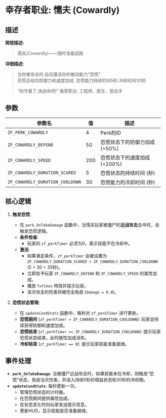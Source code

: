 # 幸存者职业: 懦夫 (Cowardly)

## 描述

**简短描述:**
> 懦夫(Cowardly)——随时准备逃跑

**详细描述:**
> 当你被攻击时,自动激活你的被动能力“恐慌”.  
> 恐慌会给你防御力和速度加成. 
> 恐慌能力持续时间5秒,冷却时间30秒. 
> 
> “别守着了,快逃命吧!” 
> 推荐职业: 工程师、医生、狙击手

## 参数

| 参数名 | 值 | 描述 |
| --- | --- | --- |
| `ZF_PERK_COWARDLY` | 4 | Perk的ID |
| `ZF_COWARDLY_DEFEND` | 50 | 恐慌状态下的防御力加成 (+50%) |
| `ZF_COWARDLY_SPEED` | 200 | 恐慌状态下的速度加成 (+200%) |
| `ZF_COWARDLY_DURATION_SCARED` | 5 | 恐慌状态的持续时间 (秒) |
| `ZF_COWARDLY_DURATION_COOLDOWN` | 30 | 恐慌能力的冷却时间 (秒) |

## 核心逻辑

1.  **触发恐慌**:
    *   在 `perk_OnTakeDamage` 函数中，当懦夫玩家被僵尸的**近战攻击**击中时，会触发恐慌逻辑。
    *   **条件检查**:
        *   玩家的 `zf_perkTimer` 必须为0，表示技能不在冷却中。
    *   **激活**:
        *   如果满足条件，`zf_perkTimer` 会被设置为 `ZF_COWARDLY_DURATION_SCARED + ZF_COWARDLY_DURATION_COOLDOWN` (5 + 30 = 35秒)。
        *   立即给予玩家 `ZF_COWARDLY_DEFEND` 和 `ZF_COWARDLY_SPEED` 的属性加成。
        *   播放 `fxYikes` 特效并提示玩家。
        *   该次攻击的伤害将被完全免疫 (`damage = 0.0`)。

2.  **恐慌状态管理**:
    *   在 `updateCondStats` 函数中，每秒对 `zf_perkTimer` 进行更新。
    *   **恐慌期间** (`zf_perkTimer > ZF_COWARDLY_DURATION_COOLDOWN`): 玩家会持续获得防御和速度加成。
    *   **恐慌结束** (`zf_perkTimer == ZF_COWARDLY_DURATION_COOLDOWN`): 提示玩家恐慌状态结束，此时属性加成消失。
    *   **冷却结束** (`zf_perkTimer == 0`): 提示玩家技能准备就绪。

## 事件处理

*   **`perk_OnTakeDamage`**: 当被僵尸近战攻击时，如果技能未在冷却，则触发“恐慌”状态，免疫当次伤害，并进入持续5秒的增益状态和30秒的冷却期。
*   **`updateCondStats`**: 每秒更新一次。
    *   管理恐慌状态的计时器。
    *   在恐慌期间提供属性加成。
    *   在状态变化时向玩家发送提示信息。
    *   更新HUD，显示技能是否准备就绪。
